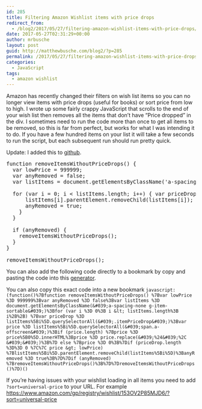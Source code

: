 ```yaml
---
id: 285
title: Filtering Amazon Wishlist items with price drops
redirect_from:
  - /blog2/2017/05/27/filtering-amazon-wishlist-items-with-price-drops/
date: 2017-05-27T02:31:29+00:00
author: mrbusche
layout: post
guid: http://matthewbusche.com/blog2/?p=285
permalink: /2017/05/27/filtering-amazon-wishlist-items-with-price-drops/
categories:
  - JavaScript
tags:
  - amazon wishlist
---
```

Amazon has recently changed their filters on wish list items so you can no longer view items with price drops (useful for books) or sort price from low to high. I wrote up some fairly crappy JavaScript that scrolls to the end of your wish list then removes all the items that don&#8217;t have &#8220;Price dropped&#8221; in the div. I sometimes need to run the code more than once to get all items to be removed, so this is far from perfect, but works for what I was intending it to do. If you have a few hundred items on your list it will take a few seconds to run the script, but each subsequent run should run pretty quick.

Update: I added this to [github](https://github.com/mrbusche/amazonPriceDrops).



<pre>function removeItemsWithoutPriceDrops() {
&nbsp;&nbsp;var lowPrice = 999999;
&nbsp;&nbsp;var anyRemoved = false;
&nbsp;&nbsp;var listItems = document.getElementsByClassName(&#039;a-spacing-none g-item-sortable&#039;);

&nbsp;&nbsp;for (var i = 0; i &lt; listItems.length; i++) { var priceDrop = listItems[i].querySelectorAll(&#039;.itemPriceDrop&#039;); var price = listItems[i].querySelectorAll(&#039;span.a-offscreen&#039;); if (price.length) { price = price[0].innerHTML; price = price.replace(&#039;$&#039;, &#039;&#039;); } else { price = 0; } if (priceDrop.length == 0 || price &gt; lowPrice) {
&nbsp;&nbsp;&nbsp;&nbsp;&nbsp;&nbsp;listItems[i].parentElement.removeChild(listItems[i]);
&nbsp;&nbsp;&nbsp;&nbsp;&nbsp;&nbsp;anyRemoved = true;
&nbsp;&nbsp;&nbsp;&nbsp;}
&nbsp;&nbsp;}

&nbsp;&nbsp;if (anyRemoved) {
&nbsp;&nbsp;&nbsp;&nbsp;removeItemsWithoutPriceDrops();
&nbsp;&nbsp;}
}

removeItemsWithoutPriceDrops();
</pre>



You can also add the following code directly to a bookmark by copy and pasting the code into this [generator](https://mrcoles.com/bookmarklet/).

You can also copy this exact code into a new bookmark `javascript:(function()%7Bfunction removeItemsWithoutPriceDrops() %7Bvar lowPrice %3D 999999%3Bvar anyRemoved %3D false%3Bvar listItems %3D document.getElementsByClassName(&#039;a-spacing-none g-item-sortable&#039;)%3Bfor (var i %3D 0%3B i &lt; listItems.length%3B i%2B%2B) %7Bvar priceDrop %3D listItems%5Bi%5D.querySelectorAll(&#039;.itemPriceDrop&#039;)%3Bvar price %3D listItems%5Bi%5D.querySelectorAll(&#039;span.a-offscreen&#039;)%3Bif (price.length) %7Bprice %3D price%5B0%5D.innerHTML%3Bprice %3D price.replace(&#039;%24&#039;%2C &#039;&#039;)%3B%7D else %7Bprice %3D 0%3B%7Dif (priceDrop.length %3D%3D 0 %7C%7C price &gt; lowPrice) %7BlistItems%5Bi%5D.parentElement.removeChild(listItems%5Bi%5D)%3BanyRemoved %3D true%3B%7D%7Dif (anyRemoved) %7BremoveItemsWithoutPriceDrops()%3B%7D%7DremoveItemsWithoutPriceDrops()%7D)()`

If you&#8217;re having issues with your wishlist loading in all items you need to add `?sort=universal-price` to your URL. For example <https://www.amazon.com/gp/registry/wishlist/153OV2P85MJD6/?sort=universal-price>
